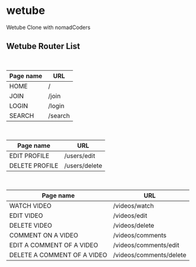 # wetube
Wetube Clone with nomadCoders


## Wetube Router List

<br />

|Page name                   | URL                     |
|----------------------------|-------------------------|
|HOME                        | /                       |
|JOIN                        | /join                   |
|LOGIN                       | /login                  |
|SEARCH                      | /search                 |

<br />

|Page name                   | URL                     |
|----------------------------|-------------------------|
|EDIT PROFILE                | /users/edit             |
|DELETE PROFILE              | /users/delete           |

<br />

|Page name                   | URL                     |
|----------------------------|-------------------------|
|WATCH VIDEO                 | /videos/watch           |
|EDIT VIDEO                  | /videos/edit            |
|DELETE VIDEO                | /videos/delete          |
|COMMENT ON A VIDEO          | /videos/comments        |
|EDIT A COMMENT OF A VIDEO   | /videos/comments/edit   |
|DELETE A COMMENT OF A VIDEO | /videos/comments/delete |


